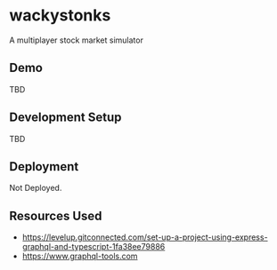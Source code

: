 # wackystonks
A multiplayer stock market simulator

## Demo
TBD
## Development Setup
TBD

## Deployment
Not Deployed.

## Resources Used
- https://levelup.gitconnected.com/set-up-a-project-using-express-graphql-and-typescript-1fa38ee79886
- https://www.graphql-tools.com
